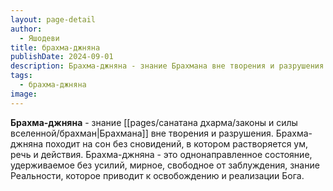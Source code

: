 ```yaml
---
layout: page-detail
author:
  - Яшодеви
title: брахма-джняна
publishDate: 2024-09-01
description: Брахма-джняна - знание Брахмана вне творения и разрушения. Брахма-джняна походит на сон без сновидений, в котором растворяется ум, речь и действия. Брахма-джняна - это однонаправленное состояние, удерживаемое без усилий, мирное, свободное от заблуждения, знание Реальности, которое приводит к освобождению и реализации Бога.
tags:
  - брахма-джняна
image:
---
```

**Брахма-джняна** - знание [[pages/санатана дхарма/законы и силы вселенной/брахман|Брахмана]] вне творения и разрушения. Брахма-джняна походит на сон без сновидений, в котором растворяется ум, речь и действия. Брахма-джняна - это однонаправленное состояние, удерживаемое без усилий, мирное, свободное от заблуждения, знание Реальности, которое приводит к освобождению и реализации Бога.

